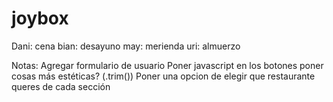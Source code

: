# joybox

Dani: cena
bian: desayuno
may: merienda
uri: almuerzo

Notas:
Agregar formulario de usuario
Poner javascript en los botones
poner cosas más estéticas? (.trim())
Poner una opcion de elegir que restaurante queres de cada sección